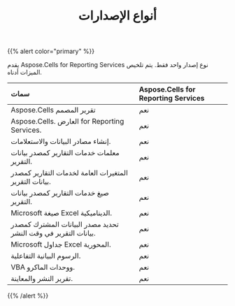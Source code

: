 ﻿---
title: أنواع الإصدارات
type: docs
weight: 40
url: /ar/reportingservices/edition-types/
---
{{% alert color="primary" %}} 

يقدم Aspose.Cells for Reporting Services نوع إصدار واحد فقط. يتم تلخيص الميزات أدناه.

|**سمات** |**Aspose.Cells for Reporting Services** |
|:- |:- |
| Aspose.Cells تقرير المصمم| نعم|
| Aspose.Cells. العارض for Reporting Services.| نعم|
| إنشاء مصادر البيانات والاستعلامات.| نعم|
| معلمات خدمات التقارير كمصدر بيانات التقرير.| نعم|
| المتغيرات العامة لخدمات التقارير كمصدر بيانات التقرير.| نعم|
| صيغ خدمات التقارير كمصدر بيانات التقرير.| نعم|
| Microsoft صيغة Excel الديناميكية.| نعم|
| تحديد مصدر البيانات المشترك كمصدر بيانات التقرير في وقت النشر.| نعم|
| Microsoft جداول Excel المحورية.| نعم|
| الرسوم البيانية التفاعلية.| نعم|
| VBA ووحدات الماكرو.| نعم|
| تقرير النشر والمعاينة.| نعم|
{{% /alert %}}
